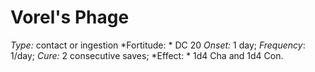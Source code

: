 ﻿---
name: Vorel's Phage
type: contact or ingestion
fortitude: DC 20
onset: 1 day
frequency: 1/day
effect:
  "1d4 Cha and 1d4 Con."
cure: 2 consecutive saves
---

# Vorel's Phage
 *Type:* contact or ingestion
*Fortitude: * DC 20 *Onset:* 1 day; *Frequency*: 1/day; *Cure:* 2 consecutive saves;
*Effect: * 1d4 Cha and 1d4 Con.